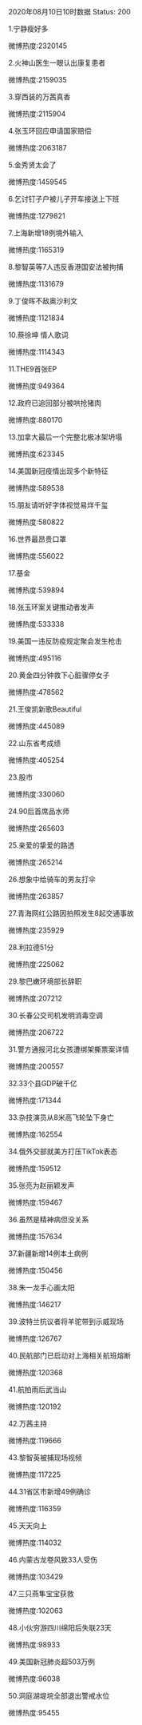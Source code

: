 2020年08月10日10时数据
Status: 200

1.宁静瘦好多

微博热度:2320145

2.火神山医生一眼认出康复患者

微博热度:2159035

3.穿西装的万茜真香

微博热度:2115904

4.张玉环回应申请国家赔偿

微博热度:2063187

5.金秀贤太会了

微博热度:1459545

6.乞讨钉子户被儿子开车接送上下班

微博热度:1279821

7.上海新增18例境外输入

微博热度:1165319

8.黎智英等7人违反香港国安法被拘捕

微博热度:1131679

9.丁俊晖不敌奥沙利文

微博热度:1121834

10.蔡徐坤 情人歌词

微博热度:1114343

11.THE9首张EP

微博热度:949364

12.政府已追回部分被哄抢猪肉

微博热度:880170

13.加拿大最后一个完整北极冰架坍塌

微博热度:623345

14.美国新冠疫情出现多个新特征

微博热度:589538

15.朋友请听好字体视觉易烊千玺

微博热度:580822

16.世界最昂贵口罩

微博热度:556022

17.基金

微博热度:539894

18.张玉环案关键推动者发声

微博热度:533338

19.美国一违反防疫规定聚会发生枪击

微博热度:495116

20.黄金四分钟救下心脏骤停女子

微博热度:478562

21.王俊凯新歌Beautiful

微博热度:445089

22.山东省考成绩

微博热度:405254

23.股市

微博热度:330060

24.90后首席品水师

微博热度:265603

25.亲爱的挚爱的路透

微博热度:265214

26.想象中给骑车的男友打伞

微博热度:263857

27.青海网红公路因拍照发生8起交通事故

微博热度:235929

28.利拉德51分

微博热度:225062

29.黎巴嫩环境部长辞职

微博热度:207212

30.长春公交司机发明消毒空调

微博热度:206722

31.警方通报河北女孩遭绑架撕票案详情

微博热度:200557

32.33个县GDP破千亿

微博热度:171344

33.杂技演员从8米高飞轮坠下身亡

微博热度:162554

34.俄外交部就美方打压TikTok表态

微博热度:159512

35.张亮为赵丽颖发声

微博热度:159467

36.虽然是精神病但没关系

微博热度:157634

37.新疆新增14例本土病例

微博热度:150456

38.朱一龙手心画太阳

微博热度:146217

39.波特兰抗议者将羊驼带到示威现场

微博热度:126767

40.民航部门已启动对上海相关航班熔断

微博热度:120368

41.航拍雨后武当山

微博热度:120192

42.万茜主持

微博热度:119666

43.黎智英被捕现场视频

微博热度:117225

44.31省区市新增49例确诊

微博热度:116359

45.天天向上

微博热度:114032

46.内蒙古龙卷风致33人受伤

微博热度:103429

47.三只燕隼宝宝获救

微博热度:102063

48.小伙穷游四川绵阳后失联23天

微博热度:98933

49.美国新冠肺炎超503万例

微博热度:96038

50.洞庭湖堤垸全部退出警戒水位

微博热度:95455

